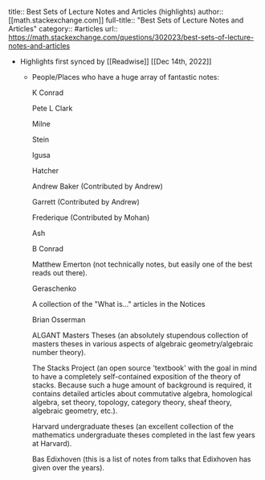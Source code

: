 title:: Best Sets of Lecture Notes and Articles (highlights)
author:: [[math.stackexchange.com]]
full-title:: "Best Sets of Lecture Notes and Articles"
category:: #articles
url:: https://math.stackexchange.com/questions/302023/best-sets-of-lecture-notes-and-articles

- Highlights first synced by [[Readwise]] [[Dec 14th, 2022]]
	- People/Places who have a huge array of fantastic notes:
	  
	  K Conrad
	  
	  Pete L Clark
	  
	  Milne
	  
	  Stein
	  
	  Igusa
	  
	  Hatcher
	  
	  Andrew Baker (Contributed by Andrew)
	  
	  Garrett (Contributed by Andrew)
	  
	  Frederique (Contributed by Mohan)
	  
	  Ash
	  
	  B Conrad
	  
	  Matthew Emerton (not technically notes, but easily one of the best reads out there).
	  
	  Geraschenko
	  
	  A collection of the "What is..." articles in the Notices
	  
	  Brian Osserman
	  
	  ALGANT Masters Theses (an absolutely stupendous collection of masters theses in various aspects of algebraic geometry/algebraic number theory).
	  
	  The Stacks Project (an open source 'textbook' with the goal in mind to have a completely self-contained exposition of the theory of stacks. Because such a huge amount of background is required, it contains detailed articles about commutative algebra, homological algebra, set theory, topology, category theory, sheaf theory, algebraic geometry, etc.).
	  
	  Harvard undergraduate theses (an excellent collection of the mathematics undergraduate theses completed in the last few years at Harvard).
	  
	  Bas Edixhoven (this is a list of notes from talks that Edixhoven has given over the years).